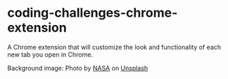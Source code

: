 # coding-challenges-chrome-extension
A Chrome extension that will customize the look and functionality of each new tab you open in Chrome.


Background image: Photo by <a href="https://unsplash.com/@nasa?utm_content=creditCopyText&utm_medium=referral&utm_source=unsplash">NASA</a> on <a href="https://unsplash.com/photos/photo-of-outer-space-Q1p7bh3SHj8?utm_content=creditCopyText&utm_medium=referral&utm_source=unsplash">Unsplash</a>
  